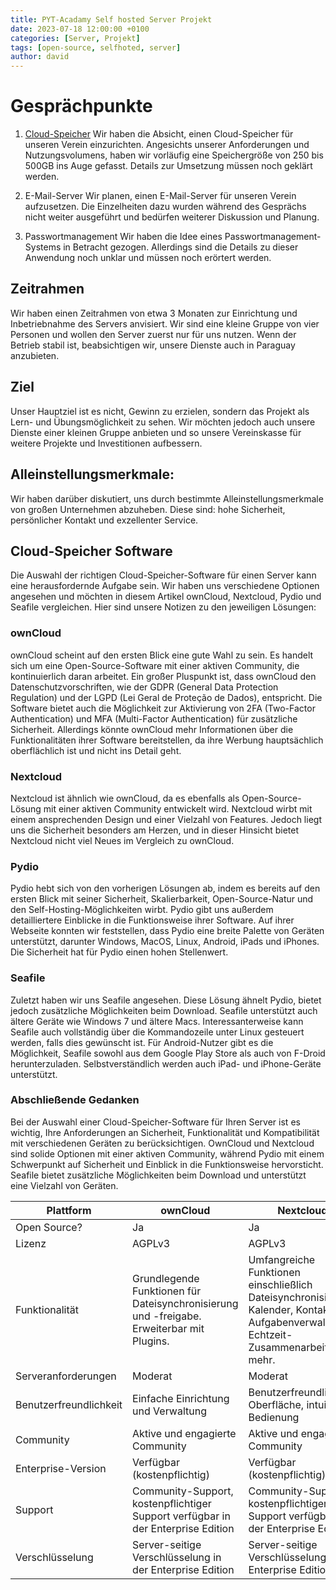 ```yaml
---
title: PYT-Acadamy Self hosted Server Projekt
date: 2023-07-18 12:00:00 +0100
categories: [Server, Projekt]
tags: [open-source, selfhoted, server]
author: david
---
```


# Gesprächpunkte

1. [Cloud-Speicher](#cloud-speicher-software)
Wir haben die Absicht, einen Cloud-Speicher für unseren Verein einzurichten. Angesichts unserer Anforderungen und Nutzungsvolumens, haben wir vorläufig eine Speichergröße von 250 bis 500GB ins Auge gefasst. Details zur Umsetzung müssen noch geklärt werden.

2. E-Mail-Server
Wir planen, einen E-Mail-Server für unseren Verein aufzusetzen. Die Einzelheiten dazu wurden während des Gesprächs nicht weiter ausgeführt und bedürfen weiterer Diskussion und Planung.

3. Passwortmanagement
Wir haben die Idee eines Passwortmanagement-Systems in Betracht gezogen. Allerdings sind die Details zu dieser Anwendung noch unklar und müssen noch erörtert werden.


## Zeitrahmen
Wir haben einen Zeitrahmen von etwa 3 Monaten zur Einrichtung und Inbetriebnahme des Servers anvisiert. Wir sind eine kleine Gruppe von vier Personen und wollen den Server zuerst nur für uns nutzen. Wenn der Betrieb stabil ist, beabsichtigen wir, unsere Dienste auch in Paraguay anzubieten.

## Ziel
Unser Hauptziel ist es nicht, Gewinn zu erzielen, sondern das Projekt als Lern- und Übungsmöglichkeit zu sehen. Wir möchten jedoch auch unsere Dienste einer kleinen Gruppe anbieten und so unsere Vereinskasse für weitere Projekte und Investitionen aufbessern.

## Alleinstellungsmerkmale:
Wir haben darüber diskutiert, uns durch bestimmte Alleinstellungsmerkmale von großen Unternehmen abzuheben. Diese sind: hohe Sicherheit, persönlicher Kontakt und exzellenter Service.

## Cloud-Speicher Software

Die Auswahl der richtigen Cloud-Speicher-Software für einen Server kann eine herausfordernde Aufgabe sein. Wir haben uns verschiedene Optionen angesehen und möchten in diesem Artikel ownCloud, Nextcloud, Pydio und Seafile vergleichen. Hier sind unsere Notizen zu den jeweiligen Lösungen:

### ownCloud
ownCloud scheint auf den ersten Blick eine gute Wahl zu sein. Es handelt sich um eine Open-Source-Software mit einer aktiven Community, die kontinuierlich daran arbeitet. Ein großer Pluspunkt ist, dass ownCloud den Datenschutzvorschriften, wie der GDPR (General Data Protection Regulation) und der LGPD (Lei Geral de Proteção de Dados), entspricht. Die Software bietet auch die Möglichkeit zur Aktivierung von 2FA (Two-Factor Authentication) und MFA (Multi-Factor Authentication) für zusätzliche Sicherheit. Allerdings könnte ownCloud mehr Informationen über die Funktionalitäten ihrer Software bereitstellen, da ihre Werbung hauptsächlich oberflächlich ist und nicht ins Detail geht.

### Nextcloud
Nextcloud ist ähnlich wie ownCloud, da es ebenfalls als Open-Source-Lösung mit einer aktiven Community entwickelt wird. Nextcloud wirbt mit einem ansprechenden Design und einer Vielzahl von Features. Jedoch liegt uns die Sicherheit besonders am Herzen, und in dieser Hinsicht bietet Nextcloud nicht viel Neues im Vergleich zu ownCloud.

### Pydio
Pydio hebt sich von den vorherigen Lösungen ab, indem es bereits auf den ersten Blick mit seiner Sicherheit, Skalierbarkeit, Open-Source-Natur und den Self-Hosting-Möglichkeiten wirbt. Pydio gibt uns außerdem detailliertere Einblicke in die Funktionsweise ihrer Software. Auf ihrer Webseite konnten wir feststellen, dass Pydio eine breite Palette von Geräten unterstützt, darunter Windows, MacOS, Linux, Android, iPads und iPhones. Die Sicherheit hat für Pydio einen hohen Stellenwert.

### Seafile
Zuletzt haben wir uns Seafile angesehen. Diese Lösung ähnelt Pydio, bietet jedoch zusätzliche Möglichkeiten beim Download. Seafile unterstützt auch ältere Geräte wie Windows 7 und ältere Macs. Interessanterweise kann Seafile auch vollständig über die Kommandozeile unter Linux gesteuert werden, falls dies gewünscht ist. Für Android-Nutzer gibt es die Möglichkeit, Seafile sowohl aus dem Google Play Store als auch von F-Droid herunterzuladen. Selbstverständlich werden auch iPad- und iPhone-Geräte unterstützt.

### Abschließende Gedanken
Bei der Auswahl einer Cloud-Speicher-Software für Ihren Server ist es wichtig, Ihre Anforderungen an Sicherheit, Funktionalität und Kompatibilität mit verschiedenen Geräten zu berücksichtigen. OwnCloud und Nextcloud sind solide Optionen mit einer aktiven Community, während Pydio mit einem Schwerpunkt auf Sicherheit und Einblick in die Funktionsweise hervorsticht. Seafile bietet zusätzliche Möglichkeiten beim Download und unterstützt eine Vielzahl von Geräten.

| Plattform    | ownCloud                                       | Nextcloud                                      | Seafile                                         | Pydio                                         |
|--------------|----------------------------|----------------------------|----------------------------|----------------------------|
| Open Source? | Ja | Ja | Ja | Ja |
| Lizenz       | AGPLv3                                         | AGPLv3                                         | AGPLv3                                          | AGPLv3                                        |
| Funktionalität| Grundlegende Funktionen für Dateisynchronisierung und -freigabe. Erweiterbar mit Plugins. | Umfangreiche Funktionen einschließlich Dateisynchronisierung, Kalender, Kontakte, Aufgabenverwaltung, Echtzeit-Zusammenarbeit und mehr. | Effiziente Dateisynchronisierung, Versionierung, Integration mit externen Speicheranbietern | Benutzerfreundliche Oberfläche, Dateiverschlüsselung, Integration mit externen Speicheranbietern |
| Serveranforderungen | Moderat                                     | Moderat                                        | Moderat                                         | Moderat                                       |
| Benutzerfreundlichkeit | Einfache Einrichtung und Verwaltung        | Benutzerfreundliche Oberfläche, intuitive Bedienung | Benutzerfreundliche Oberfläche              | Benutzerfreundliche Oberfläche                |
| Community    | Aktive und engagierte Community                  | Aktive und engagierte Community                 | Aktive Community                               | Aktive Community                              |
| Enterprise-Version | Verfügbar (kostenpflichtig)                 | Verfügbar (kostenpflichtig)                    | Verfügbar (kostenpflichtig)                      | Verfügbar (kostenpflichtig)                    |
| Support      | Community-Support, kostenpflichtiger Support verfügbar in der Enterprise Edition | Community-Support, kostenpflichtiger Support verfügbar in der Enterprise Edition | Community-Support, kostenpflichtiger Support verfügbar | Community-Support, kostenpflichtiger Support verfügbar |
| Verschlüsselung | Server-seitige Verschlüsselung in der Enterprise Edition | Server-seitige Verschlüsselung in der Enterprise Edition | Datei-basierte Verschlüsselung | Datei-basierte Verschlüsselung |
